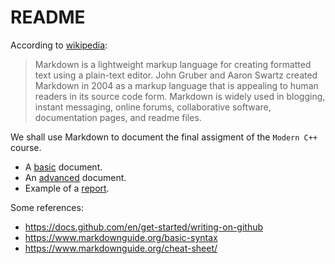 # README



According to [wikipedia](https://en.wikipedia.org/wiki/Markdown):
> Markdown is a lightweight markup language for creating formatted text using a plain-text editor. John Gruber and Aaron Swartz created Markdown in 2004 as a markup language that is appealing to human readers in its source code form. Markdown is widely used in blogging, instant messaging, online forums, collaborative software, documentation pages, and readme files.

We shall use Markdown to document the final assigment of the `Modern C++` course.

- A [basic](01-basic/basic.md) document.
- An [advanced](02-advanced/advanced.md) document.
- Example of a [report](./03-samplereport/report.md).


Some references:

- https://docs.github.com/en/get-started/writing-on-github
- https://www.markdownguide.org/basic-syntax
- https://www.markdownguide.org/cheat-sheet/

  
